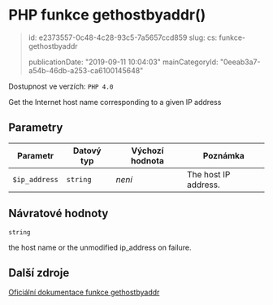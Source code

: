 PHP funkce gethostbyaddr()
==========================

> id: e2373557-0c48-4c28-93c5-7a5657ccd859
> slug:
> 	cs: funkce-gethostbyaddr
>
> publicationDate: "2019-09-11 10:04:03"
> mainCategoryId: "0eeab3a7-a54b-46db-a253-ca6100145648"

Dostupnost ve verzích: `PHP 4.0`

Get the Internet host name corresponding to a given IP address


Parametry
--------------

| Parametr | Datový typ | Výchozí hodnota | Poznámka |
|-----|-----|-----|-----|
| `$ip_address` | `string` | *není* | The host IP address. |


Návratové hodnoty
----------------

`string`

the host name or the unmodified ip_address
on failure.

Další zdroje
------------

[Oficiální dokumentace funkce gethostbyaddr](https://www.php.net/manual/en/function.gethostbyaddr.php)
